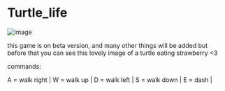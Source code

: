 # Turtle_life
![image](https://github.com/luccaccarmelin/Turtle_life/assets/81098582/f15aab8a-619c-4f82-b29e-709906d369d4)



this game is on beta version, and many other things will be added but before
that you can see this lovely image of a turtle eating strawberry <3

commands:

A = walk right | 
W = walk up | 
D = walk left | 
S = walk down | 
E = dash | 
